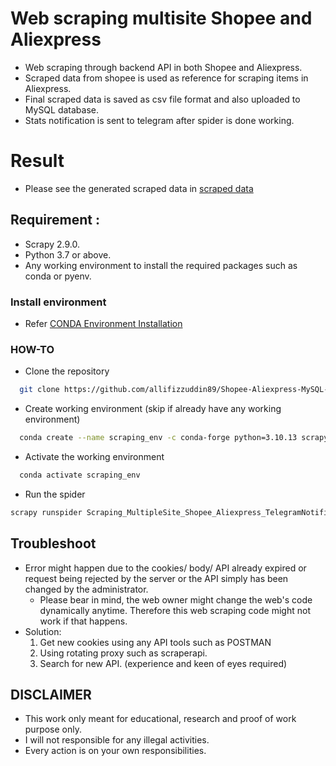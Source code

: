 # Web scraping multisite Shopee and Aliexpress
- Web scraping through backend API in both Shopee and Aliexpress.
- Scraped data from shopee is used as reference for scraping items in Aliexpress.
- Final scraped data is saved as csv file format and also uploaded to MySQL database.
- Stats notification is sent to telegram after spider is done working.

# Result
- Please see the generated scraped data in [scraped data](https://github.com/allifizzuddin89/Shopee-Aliexpress-MySQL-Telegram/tree/development/Scraping_MultipleSite_Shopee_Aliexpress_TelegramNotification_MySQL/Scraping_MultipleSite_Shopee_Aliexpress_TelegramNotification_MySQL/spiders/data/main)

## Requirement : 
- Scrapy 2.9.0.
- Python 3.7 or above.
- Any working environment to install the required packages such as conda or pyenv.

### Install environment
- Refer [CONDA Environment Installation](https://docs.anaconda.com/anaconda/install/)
 
### HOW-TO
- Clone the repository
```bash  
  git clone https://github.com/allifizzuddin89/Shopee-Aliexpress-MySQL-Telegram.git
```
  - Create working environment (skip if already have any working environment)
```bash
  conda create --name scraping_env -c conda-forge python=3.10.13 scrapy=2.7.1
```
- Activate the working environment
```bash
  conda activate scraping_env
```
 - Run the spider
 ```bash
 scrapy runspider Scraping_MultipleSite_Shopee_Aliexpress_TelegramNotification_MySQL/Scraping_MultipleSite_Shopee_Aliexpress_TelegramNotification_MySQL/spiders/main.py
 ```
 
 ## Troubleshoot
- Error might happen due to the cookies/ body/ API already expired or request being rejected by the server or the API simply has been changed by the administrator.
  - Please bear in mind, the web owner might change the web's code dynamically anytime. Therefore this web scraping code might not work if that happens.
- Solution: 
  1. Get new cookies using any API tools such as POSTMAN
  2. Using rotating proxy such as scraperapi.
  3. Search for new API. (experience and keen of eyes required)
  
## DISCLAIMER
- This work only meant for educational, research and proof of work purpose only. 
- I will not responsible for any illegal activities.
- Every action is on your own responsibilities.
